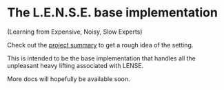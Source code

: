 # The L.E.N.S.E. base implementation
(Learning from Expensive, Noisy, Slow Experts)

Check out the [project summary](http://lense-project.github.io) to get a rough idea of the setting.

This is intended to be the base implementation that handles all the unpleasant heavy lifting associated with LENSE.

More docs will hopefully be available soon.

